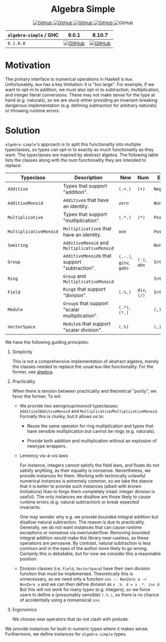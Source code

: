 <div align="center">

# Algebra Simple

<a href="https://github.com/tbidne/algebra-simple/actions/workflows/cabal_ci.yaml">
  <img alt="GitHub" src="https://img.shields.io/github/workflow/status/tbidne/algebra-simple/cabal/main?label=cabal&logoColor=white&style=plastic">
</a>
<a href="https://github.com/tbidne/algebra-simple/actions/workflows/stack_ci.yaml">
  <img alt="GitHub" src="https://img.shields.io/github/workflow/status/tbidne/algebra-simple/stack/main?label=stack&logoColor=white&style=plastic">
</a>
<a href="https://github.com/tbidne/algebra-simple/actions/workflows/nix_ci.yaml">
  <img alt="GitHub" src="https://img.shields.io/github/workflow/status/tbidne/algebra-simple/nix/main?label=nix&logo=nixos&logoColor=white&style=plastic">
</a>
<a href="https://github.com/tbidne/algebra-simple/actions/workflows/style.yaml">
  <img alt="GitHub" src="https://img.shields.io/github/workflow/status/tbidne/algebra-simple/nix/main?label=style&logoColor=white&style=plastic">
</a>
<img alt="GitHub" src="https://img.shields.io/github/license/tbidne/algebra-simple?style=plastic&color=blue">

<table>
  <thead>
    <th><code>algebra-simple</code> / GHC</th>
    <th>9.0.1</th>
    <th>8.10.7</th>
  </thead>
  <tr>
    <td><code>0.1.0.0</code></td>
    <td>
      <a href="https://github.com/tbidne/algebra-simple/actions/workflows/ghc_9-0-1.yaml">
        <img alt="GitHub" src="https://img.shields.io/github/workflow/status/tbidne/algebra-simple/9.0.1/main?label=9.0.1&logo=haskell&logoColor=white&style=plastic">
      </a>
    </td>
    <td>
      <a href="https://github.com/tbidne/algebra-simple/actions/workflows/ghc_8-10-7.yaml">
        <img alt="GitHub" src="https://img.shields.io/github/workflow/status/tbidne/algebra-simple/8.10.7/main?label=8.10.7&logo=haskell&logoColor=white&style=plastic">
      </a>
    </td>
  </tr>
</table>
</div>

# Motivation

The primary interface to numerical operations in Haskell is `Num`. Unfortunately, `Num` has a key limitation: it is "too large". For example, if we want to opt-in to addition, we must also opt-in to subtraction, multiplication, and integer literal conversions. These may not make sense for the type at hand (e.g. naturals), so we are stuck either providing an
invariant-breaking dangerous implementation (e.g. defining subtraction for arbitrary naturals) or throwing runtime errors.

# Solution

`algebra-simple`'s approach is to split this functionality into multiple typeclasses, so types can opt-in to exactly as much functionality as they want. The typeclasses are inspired by abstract algebra. The following table lists the classes along with the num functionality they are intended to replace:

<table>
  <thead>
    <th>Typeclass</th>
    <th>Description</th>
    <th>New</th>
    <th>Num</th>
    <th>Example</th>
  </thead>
  <tr>
    <td><code>Additive</code></td>
    <td>Types that support "addition".</td>
    <td><code>(.+.)</code></td>
    <td><code>(+)</code></td>
    <td><code>Negative</code></td>
  </tr>
  <tr>
    <td><code>AdditiveMonoid</code></td>
    <td><code>Additive</code>s that have an identity.</td>
    <td><code>zero</code></td>
    <td></td>
    <td><code>NonPositive</code></td>
  </tr>
  <tr>
    <td><code>Multiplicative</code></td>
    <td>Types that support "multiplication".</td>
    <td><code>(.*.)</code></td>
    <td><code>(*)</code></td>
    <td><code>Positive</code></td>
  </tr>
  <tr>
    <td><code>MultiplicativeMonoid</code></td>
    <td><code>Multiplicative</code>s that have an identity.</td>
    <td><code>one</code></td>
    <td></td>
    <td><code>Positive</code></td>
  </tr>
  <tr>
    <td><code>Semiring</code></td>
    <td><code>AdditiveMonoid</code> and <code>MultiplicativeMonoid</code></td>
    <td></td>
    <td></td>
    <td><code>NonNegative</code></td>
  </tr>
  <tr>
    <td><code>Group</code></td>
    <td><code>AdditiveMonoid</code>s that support "subtraction".</td>
    <td><code>(.-.)</code>, <code>ginv</code>, <code>gabs</code></td>
    <td><code>(-)</code>, <code>abs</code></td>
    <td><code>Integer</code></td>
  </tr>
  <tr>
    <td><code>Ring</code></td>
    <td><code>Group</code> and <code>MultiplicativeMonoid</code></td>
    <td></td>
    <td></td>
    <td><code>Integer</code></td>
  </tr>
  <tr>
    <td><code>Field</code></td>
    <td><code>Ring</code>s that support "division".</td>
    <td><code>(.%.)</code></td>
    <td><code>div</code>, <code>(/)</code></td>
    <td><code>Integer</code></td>
  </tr>
  <tr>
    <td><code>Module</code></td>
    <td><code>Group</code>s that support "scalar multiplication".</td>
    <td><code>(.*)</code>, <code>(*.)</code></td>
    <td></td>
    <td><code>(,)</code></td>
  </tr>
  <tr>
    <td><code>VectorSpace</code></td>
    <td><code>Module</code>s that support "scalar division".</td>
    <td><code>(.%)</code></td>
    <td></td>
    <td><code>(,)</code></td>
  </tr>
</table>

We have the following guiding principles:

1. Simplicity

    This is not a comprehensive implementation of abstract algebra, merely the classes needed to replace the usual `Num`-like functionality. For the former, see [algebra](https://hackage.haskell.org/package/algebra).

2. Practicality

    When there is tension between practicality and theoretical "purity", we favor the former. To wit:

    * We provide two semigroup/monoid typeclasses:
       `Additive`/`AdditiveMonoid` and
       `Multiplicative`/`MultiplicativeMonoid`. Formally this is clunky, but it allows us to:

        * Reuse the same operator for ring multiplication and types that have sensible multiplication but cannot be rings (e.g. naturals).

        * Provide both addition and multiplication without an explosion of newtype wrappers.

    * Leniency vis-à-vis laws

        For instance, integers cannot satisfy the field laws, and floats do not satisfy anything, as their equality is nonsense. Nevertheless, we provide instances for them. Working with technically unlawful numerical instances is extremely common, so we take the stance that it is better to provide such instances (albeit with known limitations) than to forgo them completely (read: integer division is useful). The only instances we disallow are those likely to cause runtime errors (e.g. natural subtraction) or break expected invariants.

        One may wonder why e.g. we provide bounded integral addition but disallow natural subtraction. The reason is due to practicality. Generally, we do not want instances that can cause runtime exceptions or nonsense via over/underflow. Removing bounded integral addition would make this library near-useless, as these operations are pervasive. By contrast, natural subtraction is less common and in the eyes of the author more likely to go wrong. Certainly this is debatable, but for now we consider this a reasonable position.

    * Division classes (i.e. `Field`, `VectorSpace`) have their own division function that must be implemented. Theoretically this is unnecessary, as we need only a function `inv :: NonZero a -> NonZero a` and we can then define division as `x .%. d = x .*. inv d`. But this will not work for many types (e.g. integers), so we force users to define a (presumably sensible) `(.%.)`, so there is no chance of accidentally using a nonsensical `inv`.

3. Ergonomics

     We choose new operators that do not clash with prelude.

We provide instances for built-in numeric types where it makes sense. Furthermore, we define instances for `algebra-simple` types.